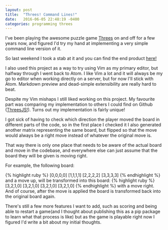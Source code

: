```yaml
---
layout: post
title:  "Threes! Command Lines!"
date:   2016-06-05 22:48:19 -0400
categories: programming threes
---
```

I've been playing the awesome puzzle game [Threes](http://asherv.com/threes/) on and off for a few years now, and figured I'd try my hand at implementing a very simple command line version of it.

So last weekend I took a stab at it and you can find the end product [here!](https://github.com/amrocha/CLI3s)

I also used this project as a way to try using Vim as my primary editor, but halfway through I went back to Atom. I like Vim a lot and it will always be my go to editor when working directly on a server, but for now I'll stick with Atom. Markdown preview and dead-simple extensibility are really hard to beat.

Despite my Vim mishaps I still liked working on this project. My favourite part was comparing my implementation to others I could find on Github ([ThreesJS!](https://github.com/angelali/threesjs)). Turns out my implementation is fairly unique!

I got sick of having to check which direction the player moved the board in different parts of the code, so in the first place I checked it I also generated another matrix representing the same board, but flipped so that the move would always be a right move instead of whatever the original move is.

That way there is only one place that needs to be aware of the actual board and move in the codebase, and everywhere else can just assume that the board they will be given is moving right.

For example, the following board:

{% highlight ruby %}
[0,0,0,0]
[1,1,1,1]
[2,2,2,2]
[3,3,3,3]
{% endhighlight %}
and a move up, will be transformed into this board:
{% highlight ruby %}
[3,2,1,0]
[3,2,1,0]
[3,2,1,0]
[3,2,1,0]
{% endhighlight %}
with a move right. And of course, after the move is applied the board is transformed back into the original board again.

There's still a few more features I want to add, such as scoring and being able to restart a game(and I thought about publishing this as a pip package to learn what that process is like) but as the game is playable right now I figured I'd write a bit about my initial thoughts.
